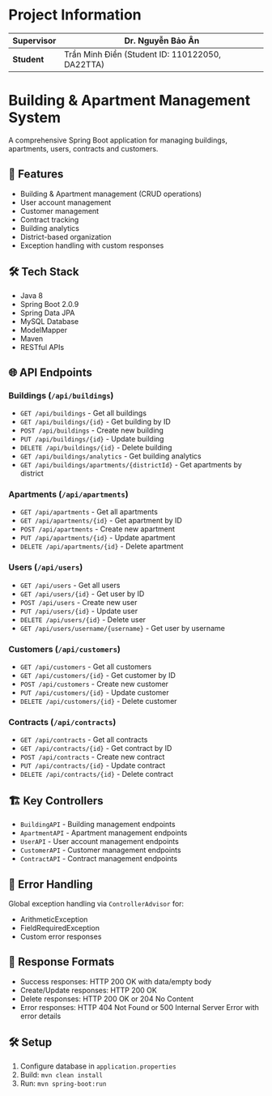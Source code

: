 # Project Information
| **Supervisor** | Dr. Nguyễn Bảo Ân |
|----------------|--------------------|
| **Student**    | Trần Minh Điền (Student ID: 110122050, DA22TTA) |


# Building & Apartment Management System

A comprehensive Spring Boot application for managing buildings, apartments, users, contracts and customers.

## 🚀 Features
- Building & Apartment management (CRUD operations)
- User account management
- Customer management
- Contract tracking
- Building analytics
- District-based organization
- Exception handling with custom responses

## 🛠 Tech Stack
- Java 8
- Spring Boot 2.0.9
- Spring Data JPA
- MySQL Database
- ModelMapper
- Maven
- RESTful APIs

## 🌐 API Endpoints

### Buildings (`/api/buildings`)
- `GET /api/buildings` - Get all buildings
- `GET /api/buildings/{id}` - Get building by ID
- `POST /api/buildings` - Create new building
- `PUT /api/buildings/{id}` - Update building
- `DELETE /api/buildings/{id}` - Delete building
- `GET /api/buildings/analytics` - Get building analytics
- `GET /api/buildings/apartments/{districtId}` - Get apartments by district

### Apartments (`/api/apartments`)
- `GET /api/apartments` - Get all apartments
- `GET /api/apartments/{id}` - Get apartment by ID
- `POST /api/apartments` - Create new apartment
- `PUT /api/apartments/{id}` - Update apartment
- `DELETE /api/apartments/{id}` - Delete apartment

### Users (`/api/users`)
- `GET /api/users` - Get all users
- `GET /api/users/{id}` - Get user by ID
- `POST /api/users` - Create new user
- `PUT /api/users/{id}` - Update user
- `DELETE /api/users/{id}` - Delete user
- `GET /api/users/username/{username}` - Get user by username

### Customers (`/api/customers`)
- `GET /api/customers` - Get all customers
- `GET /api/customers/{id}` - Get customer by ID
- `POST /api/customers` - Create new customer
- `PUT /api/customers/{id}` - Update customer
- `DELETE /api/customers/{id}` - Delete customer

### Contracts (`/api/contracts`)
- `GET /api/contracts` - Get all contracts
- `GET /api/contracts/{id}` - Get contract by ID
- `POST /api/contracts` - Create new contract
- `PUT /api/contracts/{id}` - Update contract
- `DELETE /api/contracts/{id}` - Delete contract

## 🏗 Key Controllers
- `BuildingAPI` - Building management endpoints
- `ApartmentAPI` - Apartment management endpoints
- `UserAPI` - User account management endpoints
- `CustomerAPI` - Customer management endpoints
- `ContractAPI` - Contract management endpoints

## 🔧 Error Handling
Global exception handling via `ControllerAdvisor` for:
- ArithmeticException
- FieldRequiredException
- Custom error responses

## 📝 Response Formats
- Success responses: HTTP 200 OK with data/empty body
- Create/Update responses: HTTP 200 OK
- Delete responses: HTTP 200 OK or 204 No Content
- Error responses: HTTP 404 Not Found or 500 Internal Server Error with error details

## 🛠 Setup
1. Configure database in `application.properties`
2. Build: `mvn clean install`
3. Run: `mvn spring-boot:run`
